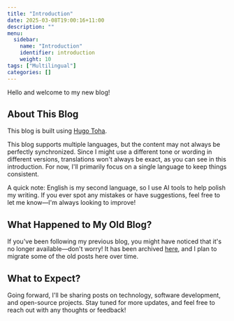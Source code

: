 ```yaml
---
title: "Introduction"
date: 2025-03-08T19:00:16+11:00
description: ""
menu:
  sidebar:
    name: "Introduction"
    identifier: introduction
    weight: 10
tags: ["Multilingual"]
categories: []
---
```


Hello and welcome to my new blog!

## About This Blog

This blog is built using [Hugo Toha](https://github.com/hugo-toha/toha).

This blog supports multiple languages, but the content may not always be perfectly synchronized.
Since I might use a different tone or wording in different versions, translations won't always be exact, as you can see in this introduction.
For now, I'll primarily focus on a single language to keep things consistent.

A quick note: English is my second language, so I use AI tools to help polish my writing.
If you ever spot any mistakes or have suggestions, feel free to let me know—I'm always looking to improve!

## What Happened to My Old Blog?

If you've been following my previous blog, you might have noticed that it's no longer available—don't worry!
It has been archived [here](https://github.com/FreeFlyingSheep/blog-old), and I plan to migrate some of the old posts here over time.

## What to Expect?

Going forward, I'll be sharing posts on technology, software development, and open-source projects.
Stay tuned for more updates, and feel free to reach out with any thoughts or feedback!
